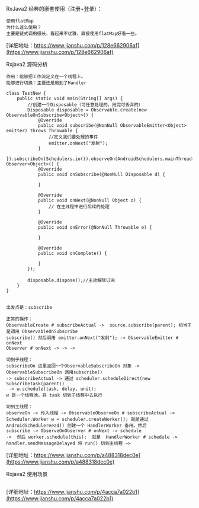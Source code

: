 

RxJava2 经典的嵌套使用（注册+登录）：
```
使用flatMap
为什么这么使用？
主要是链式调用很长，看起来不优雅，直接使用flatMap好看一些。

```
[详细地址：https://www.jianshu.com/p/128e662906af](https://www.jianshu.com/p/128e662906af)

Rxjava2 源码分析
```
作用：能够把工作流定义在一个线程上。
能够进行切换：主要还是用到了Handler

class TestNew {
    public static void main(String[] args) {
        //创建一个Disposable（可任意处理的，用完可丢弃的）
        Disposable disposable = Observable.create(new ObservableOnSubscribe<Object>() {
            @Override
            public void subscribe(@NonNull ObservableEmitter<Object> emitter) throws Throwable {
                //定义我们要处理的事件
                emitter.onNext("发射");
            }
        }).subscribeOn(Schedulers.io()).observeOn(AndroidSchedulers.mainThread()).subscribe(new Observer<Object>() {
            @Override
            public void onSubscribe(@NonNull Disposable d) {

            }

            @Override
            public void onNext(@NonNull Object o) {
                // 在主线程中进行后续的处理
            }

            @Override
            public void onError(@NonNull Throwable e) {

            }

            @Override
            public void onComplete() {

            }
        });

        disposable.dispose();//主动解除订阅
    }
}


出发点是：subscribe

正常的操作：
ObservableCreate # subscribeActual ->  source.subscribe(parent); 相当于是调用 ObservableOnSubscribe 
subscribe() 然后调用 emitter.onNext("发射"); -> ObservableEmitter # onNext
Observer # onNext -> -> -> 

切到子线程：
subscribeOn 这里返回一个ObservableSubscribeOn 对象 -> ObservableSubscribeOn 调用subscribe() 
-> subscribeActual -> 通过 scheduler.scheduleDirect(new SubscribeTask(parent))
 -> w.schedule(task, delay, unit);
w 是一个线程池，将 task 切到子线程中去执行

切到主线程：
observeOn -> 传入线程 -> ObservableObserveOn # subscribeActual ->
Scheduler.Worker w = scheduler.createWorker(); 就是通过
AndroidSchedulereead() 创建一个 HandlerWorker 备用。然后
subscribe -> ObserveOnObserver # onNext -> schedule 
->  然后 worker.schedule(this);  就是  HandlerWorker # schedule -> 
handler.sendMessageDelayed 将 run() 切到主线程 —>

```
[详细地址：https://www.jianshu.com/p/a488318dec0e](https://www.jianshu.com/p/a488318dec0e)

Rxjava2 使用场景
```

```
[详细地址：https://www.jianshu.com/p/4acca7a022b1](https://www.jianshu.com/p/4acca7a022b1)


